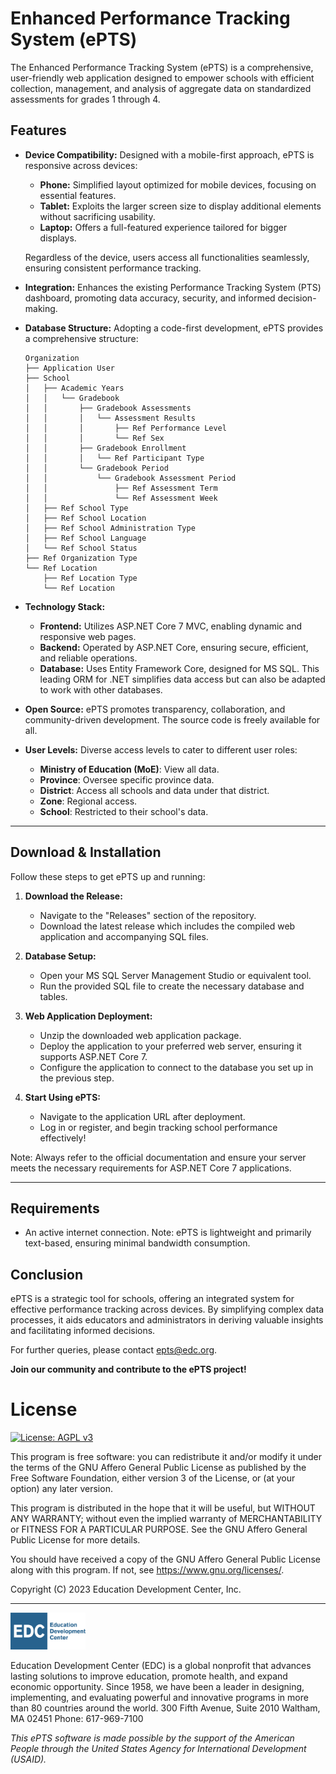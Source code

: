 ﻿# Enhanced Performance Tracking System (ePTS)

The Enhanced Performance Tracking System (ePTS) is a comprehensive, user-friendly web application designed to empower schools with efficient collection, management, and analysis of aggregate data on standardized assessments for grades 1 through 4.

## Features

- **Device Compatibility:** Designed with a mobile-first approach, ePTS is responsive across devices:
  - **Phone:** Simplified layout optimized for mobile devices, focusing on essential features.
  - **Tablet:** Exploits the larger screen size to display additional elements without sacrificing usability.
  - **Laptop:** Offers a full-featured experience tailored for bigger displays.
  
  Regardless of the device, users access all functionalities seamlessly, ensuring consistent performance tracking.
  
- **Integration:** Enhances the existing Performance Tracking System (PTS) dashboard, promoting data accuracy, security, and informed decision-making.
  
- **Database Structure:** Adopting a code-first development, ePTS provides a comprehensive structure:

    ```
    Organization
    ├── Application User
    ├── School
    │   ├── Academic Years
    │   │   └── Gradebook
    │   │       ├── Gradebook Assessments
    │   │       │   └── Assessment Results
    │   │       │       ├── Ref Performance Level
    │   │       │       └── Ref Sex
    │   │       ├── Gradebook Enrollment
    │   │       │   └── Ref Participant Type
    │   │       └── Gradebook Period
    │   │           └── Gradebook Assessment Period
    │   │               ├── Ref Assessment Term
    │   │               └── Ref Assessment Week
    │   ├── Ref School Type
    │   ├── Ref School Location
    │   ├── Ref School Administration Type
    │   ├── Ref School Language
    │   └── Ref School Status
    ├── Ref Organization Type
    └── Ref Location
        ├── Ref Location Type
        └── Ref Location
    ```

- **Technology Stack:**
  - **Frontend:** Utilizes ASP.NET Core 7 MVC, enabling dynamic and responsive web pages.
  - **Backend:** Operated by ASP.NET Core, ensuring secure, efficient, and reliable operations.
  - **Database:** Uses Entity Framework Core, designed for MS SQL. This leading ORM for .NET simplifies data access but can also be adapted to work with other databases.

- **Open Source:** ePTS promotes transparency, collaboration, and community-driven development. The source code is freely available for all.

- **User Levels:** Diverse access levels to cater to different user roles:
  - **Ministry of Education (MoE)**: View all data.
  - **Province**: Oversee specific province data.
  - **District**: Access all schools and data under that district.
  - **Zone**: Regional access.
  - **School**: Restricted to their school's data.

---

## Download & Installation

Follow these steps to get ePTS up and running:

1. **Download the Release:**
   - Navigate to the "Releases" section of the repository.
   - Download the latest release which includes the compiled web application and accompanying SQL files.

2. **Database Setup:**
   - Open your MS SQL Server Management Studio or equivalent tool.
   - Run the provided SQL file to create the necessary database and tables.

3. **Web Application Deployment:**
   - Unzip the downloaded web application package.
   - Deploy the application to your preferred web server, ensuring it supports ASP.NET Core 7.
   - Configure the application to connect to the database you set up in the previous step.

4. **Start Using ePTS:**
   - Navigate to the application URL after deployment.
   - Log in or register, and begin tracking school performance effectively!

Note: Always refer to the official documentation and ensure your server meets the necessary requirements for ASP.NET Core 7 applications.

---

## Requirements

- An active internet connection. Note: ePTS is lightweight and primarily text-based, ensuring minimal bandwidth consumption.

## Conclusion

ePTS is a strategic tool for schools, offering an integrated system for effective performance tracking across devices. By simplifying complex data processes, it aids educators and administrators in deriving valuable insights and facilitating informed decisions.

For further queries, please contact [epts@edc.org](mailto:epts@edc.org).

**Join our community and contribute to the ePTS project!**

# License
[![License: AGPL v3](https://img.shields.io/badge/License-AGPL%20v3-blue.svg)](LICENSE)

This program is free software: you can redistribute it and/or modify it under the terms of the GNU Affero General Public License as published by the Free Software Foundation, either version 3 of the License, or (at your option) any later version.

This program is distributed in the hope that it will be useful, but WITHOUT ANY WARRANTY; without even the implied warranty of MERCHANTABILITY or FITNESS FOR A PARTICULAR PURPOSE. See the GNU Affero General Public License for more details.

You should have received a copy of the GNU Affero General Public License along with this program. If not, see <https://www.gnu.org/licenses/>.


Copyright (C) 2023 Education Development Center, Inc.

---

<img src="Docs/images/EDCLogo.png" width=120px></p>
Education Development Center (EDC) is a global nonprofit that advances lasting solutions to improve education, promote health, and expand economic opportunity. Since 1958, we have been a leader in designing, implementing, and evaluating powerful and innovative programs in more than 80 countries around the world.
300 Fifth Avenue, Suite 2010
Waltham, MA 02451
Phone: 617-969-7100

_This ePTS software is made possible by the support of the American People through the United States Agency for International Development (USAID)._
